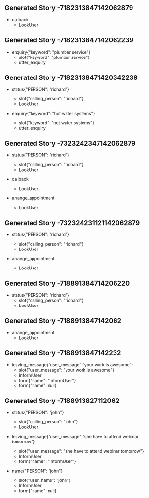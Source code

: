 ## Generated Story -7182313847142062879
* callback
    - LookUser

## Generated Story -7182313847142062239
* enquiry{"keyword": "plumber service"}
    - slot{"keyword": "plumber service"}
    - utter_enquiry


## Generated Story -71823138471420342239
* status{"PERSON": "richard"}
    - slot{"calling_person": "richard"}
    - LookUser

* enquiry{"keyword": "hot water systems"}
    - slot{"keyword": "hot water systems"}
    - utter_enquiry

## Generated Story -7323242347142062879
* status{"PERSON": "richard"}
    - slot{"calling_person": "richard"}
    - LookUser

* callback
    - LookUser

* arrange_appointment
    - LookUser


## Generated Story -732324231121142062879
* status{"PERSON": "richard"}
    - slot{"calling_person": "richard"}
    - LookUser

* arrange_appointment
    - LookUser

## Generated Story -718891384714206220
* status{"PERSON": "richard"}
    - slot{"calling_person": "richard"}
    - LookUser

## Generated Story -7188913847142062
* arrange_appointment
    - LookUser

## Generated Story -7188913847142232
* leaving_message{"user_message":"your work is awesome"}    	
    - slot{"user_message": "your work is awesome"}
    - InformUser	
    - form{"name": "InformUser"}	   
    - form{"name": null}    


## Generated Story -7188913827112062
* status{"PERSON": "john"}
    - slot{"calling_person": "john"}
    - LookUser	
	
* leaving_message{"user_message":"she have to attend webinar tomorrow"} 
    - slot{"user_message": "she have to attend webinar tomorrow"}
    - InformUser	
    - form{"name": "InformUser"}
    
* name{"PERSON": "john"}
    - slot{"user_name": "john"}  
    - InformUser	    	  
    - form{"name": null}
